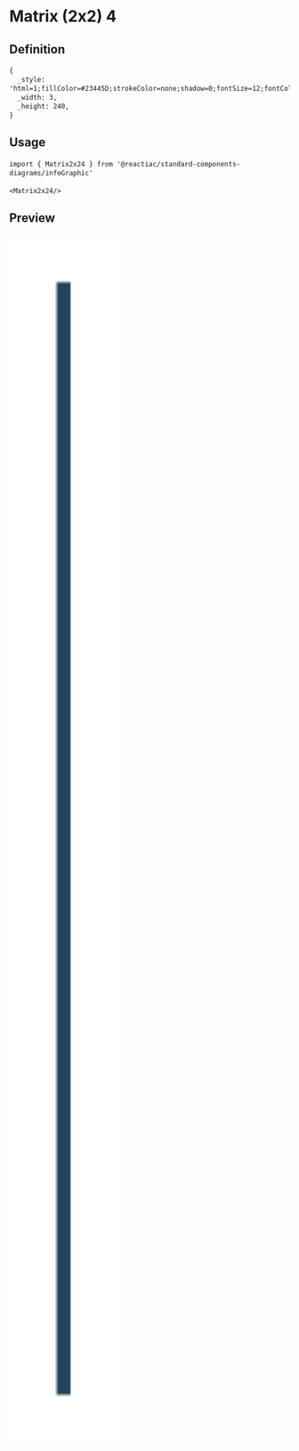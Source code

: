 # Matrix (2x2) 4

## Definition

```
{
  _style: 'html=1;fillColor=#23445D;strokeColor=none;shadow=0;fontSize=12;fontColor=#FFFFFF;align=center;fontStyle=0;whiteSpace=wrap;rounded=0;',
  _width: 3,
  _height: 240,
}
```

## Usage

```
import { Matrix2x24 } from '@reactiac/standard-components-diagrams/infoGraphic'

<Matrix2x24/>
```

## Preview

<img src="./matrix-2x2-4.png" width="200"/>
